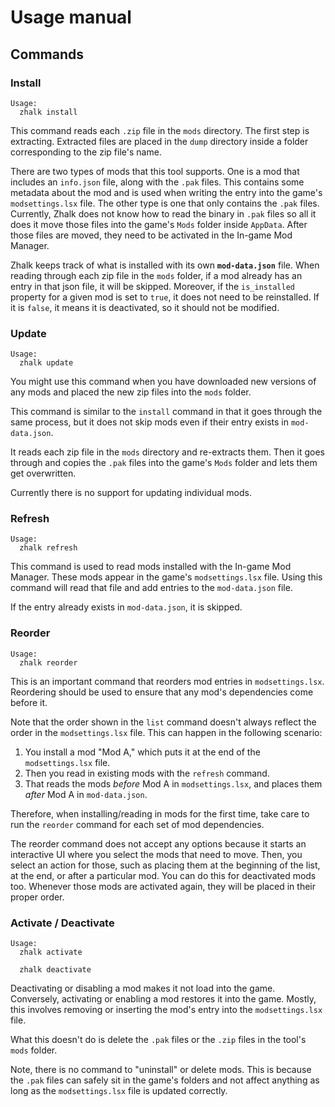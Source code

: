 # Usage manual

## Commands

### Install

```
Usage:
  zhalk install
```

This command reads each `.zip` file in the `mods` directory. The first step is extracting. Extracted files are placed in the `dump` directory inside a folder corresponding to the zip file's name.

There are two types of mods that this tool supports. One is a mod that includes an `info.json` file, along with the `.pak` files.
This contains some metadata about the mod and is used when writing the entry into the game's `modsettings.lsx` file.
The other type is one that only contains the `.pak` files.
Currently, Zhalk does not know how to read the binary in `.pak` files so all it does it move those files into the game's `Mods` folder inside `AppData`.
After those files are moved, they need to be activated in the In-game Mod Manager.

Zhalk keeps track of what is installed with its own **`mod-data.json`** file.
When reading through each zip file in the `mods` folder, if a mod already has an entry in that json file, it will be skipped.
Moreover, if the `is_installed` property for a given mod is set to `true`, it does not need to be reinstalled.
If it is `false`, it means it is deactivated, so it should not be modified.

### Update

```
Usage:
  zhalk update
```

You might use this command when you have downloaded new versions of any mods and placed the new zip files into the `mods` folder.

This command is similar to the `install` command in that it goes through the same process, but it does not skip mods even if their entry exists in `mod-data.json`.

It reads each zip file in the `mods` directory and re-extracts them.
Then it goes through and copies the `.pak` files into the game's `Mods` folder
and lets them get overwritten.

Currently there is no support for updating individual mods.

### Refresh

```
Usage:
  zhalk refresh
```

This command is used to read mods installed with the In-game Mod Manager.
These mods appear in the game's `modsettings.lsx` file.
Using this command will read that file and add entries to the `mod-data.json` file.

If the entry already exists in `mod-data.json`, it is skipped.

### Reorder

```
Usage:
  zhalk reorder
```

This is an important command that reorders mod entries in `modsettings.lsx`.
Reordering should be used to ensure that any mod's dependencies come before it.

Note that the order shown in the `list` command doesn't always reflect the order in the `modsettings.lsx` file.
This can happen in the following scenario:

1. You install a mod "Mod A," which puts it at the end of the `modsettings.lsx` file.
1. Then you read in existing mods with the `refresh` command.
1. That reads the mods _before_ Mod A in `modsettings.lsx`, and places them _after_ Mod A in `mod-data.json`.

Therefore, when installing/reading in mods for the first time, take care to run the `reorder` command for each set of mod dependencies.

The reorder command does not accept any options because it starts an interactive UI where you select the mods that need to move.
Then, you select an action for those, such as placing them at the beginning of the list, at the end, or after a particular mod.
You can do this for deactivated mods too.
Whenever those mods are activated again, they will be placed in their proper order.

### Activate / Deactivate

```
Usage:
  zhalk activate

  zhalk deactivate
```

Deactivating or disabling a mod makes it not load into the game.
Conversely, activating or enabling a mod restores it into the game.
Mostly, this involves removing or inserting the mod's entry into the `modsettings.lsx` file.

What this doesn't do is delete the `.pak` files or the `.zip` files in the tool's `mods` folder.

Note, there is no command to "uninstall" or delete mods.
This is because the `.pak` files can safely sit in the game's folders and not affect anything as long as the `modsettings.lsx` file is updated correctly.
